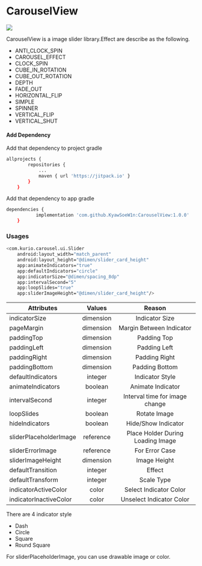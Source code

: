 # CarouselView

[![](https://jitpack.io/v/KyawSoeW1n/CarouselView.svg)](https://jitpack.io/#KyawSoeW1n/CarouselView)

CarouselView is a image slider library.Effect are describe as the following.
   - ANTI_CLOCK_SPIN
   - CAROUSEL_EFFECT
   - CLOCK_SPIN
   - CUBE_IN_ROTATION
   - CUBE_OUT_ROTATION
   - DEPTH
   - FADE_OUT
   - HORIZONTAL_FLIP
   - SIMPLE
   - SPINNER
   - VERTICAL_FLIP
   - VERTICAL_SHUT

#### Add Dependency
Add that dependency to project gradle
```sh
allprojects {
		repositories {
			...
			maven { url 'https://jitpack.io' }
		}
	}
```

Add that dependency to app gradle
```sh
dependencies {
	       implementation 'com.github.KyawSoeW1n:CarouselView:1.0.0'
	}
```

### Usages
```sh
<com.kurio.carousel.ui.Slider
    android:layout_width="match_parent"
    android:layout_height="@dimen/slider_card_height"
    app:animateIndicators="true"
    app:defaultIndicators="circle"
    app:indicatorSize="@dimen/spacing_8dp"
    app:intervalSecond="5"
    app:loopSlides="true"
    app:sliderImageHeight="@dimen/slider_card_height"/>
```

| Attributes   |      Values      |       Reason      | 
|----------|:-------------:|:-------------:|
|indicatorSize|dimension| Indicator Size
|pageMargin|dimension| Margin Between Indicator 
|paddingTop|dimension| Padding Top
|paddingLeft|dimension| Padding Left
|paddingRight|dimension| Padding Right
|paddingBottom|dimension| Padding Bottom
|defaultIndicators|integer|  Indicator Style      
|animateIndicators|boolean| Animate Indicator
|intervalSecond|integer| Interval time for image change
|loopSlides|boolean| Rotate Image
|hideIndicators|boolean| Hide/Show Indicator
|sliderPlaceholderImage|reference| Place Holder During Loading Image
|sliderErrorImage|reference| For Error Case
|sliderImageHeight|dimension| Image Height
|defaultTransition|integer |  Effect 
|defaultTransform|integer|  Scale Type
|indicatorActiveColor|color| Select Indicator Color
|indicatorInactiveColor|color| Unselect Indicator Color

There are 4 indicator style
   - Dash
   - Circle
   - Square
   - Round Square

For sliderPlaceholderImage, you can use drawable image or color.
    

